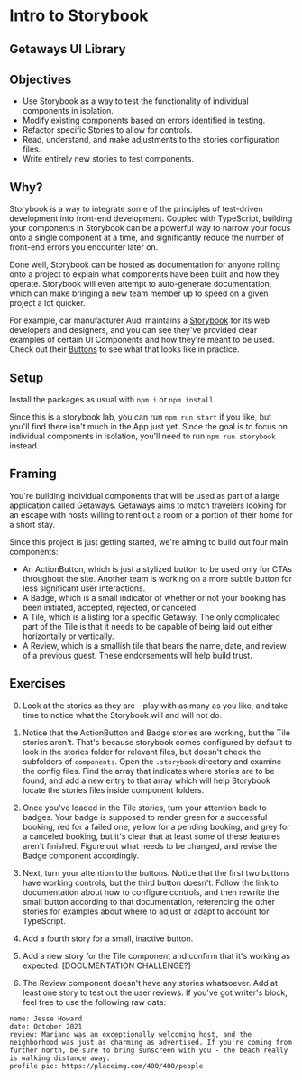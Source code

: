 # Intro to Storybook

## Getaways UI Library

## Objectives

- Use Storybook as a way to test the functionality of individual components in isolation.
- Modify existing components based on errors identified in testing.
- Refactor specific Stories to allow for controls.
- Read, understand, and make adjustments to the stories configuration files.
- Write entirely new stories to test components.

## Why?

Storybook is a way to integrate some of the principles of test-driven development into front-end development. Coupled with TypeScript, building your components in Storybook can be a powerful way to narrow your focus onto a single component at a time, and significantly reduce the number of front-end errors you encounter later on.

Done well, Storybook can be hosted as documentation for anyone rolling onto a project to explain what components have been built and how they operate. Storybook will even attempt to auto-generate documentation, which can make bringing a new team member up to speed on a given project a lot quicker.

For example, car manufacturer Audi maintains a [Storybook](https://react.ui.audi/?path=/docs/introduction--page) for its web developers and designers, and you can see they've provided clear examples of certain UI Components and how they're meant to be used. Check out their [Buttons](https://react.ui.audi/?path=/docs/components-buttons-all-stories--primary-button) to see what that looks like in practice.

## Setup

Install the packages as usual with `npm i` or `npm install`.

Since this is a storybook lab, you can run `npm run start` if you like, but you'll find there isn't much in the App just yet. Since the goal is to focus on individual components in isolation, you'll need to run `npm run storybook` instead.

## Framing

You're building individual components that will be used as part of a large application called Getaways. Getaways aims to match travelers looking for an escape with hosts willing to rent out a room or a portion of their home for a short stay.

Since this project is just getting started, we're aiming to build out four main components:

- An ActionButton, which is just a stylized button to be used only for CTAs throughout the site. Another team is working on a more subtle button for less significant user interactions.
- A Badge, which is a small indicator of whether or not your booking has been initiated, accepted, rejected, or canceled.
- A Tile, which is a listing for a specific Getaway. The only complicated part of the Tile is that it needs to be capable of being laid out either horizontally or vertically.
- A Review, which is a smallish tile that bears the name, date, and review of a previous guest. These endorsements will help build trust.

## Exercises

0. Look at the stories as they are - play with as many as you like, and take time to notice what the Storybook will and will not do.

1. Notice that the ActionButton and Badge stories are working, but the Tile stories aren't. That's because storybook comes configured by default to look in the stories folder for relevant files, but doesn't check the subfolders of `components`. Open the `.storybook` directory and examine the config files. Find the array that indicates where stories are to be found, and add a new entry to that array which will help Storybook locate the stories files inside component folders.

2. Once you've loaded in the Tile stories, turn your attention back to badges. Your badge is supposed to render green for a successful booking, red for a failed one, yellow for a pending booking, and grey for a canceled booking, but it's clear that at least some of these features aren't finished. Figure out what needs to be changed, and revise the Badge component accordingly.

3. Next, turn your attention to the buttons. Notice that the first two buttons have working controls, but the third button doesn't. Follow the link to documentation about how to configure controls, and then rewrite the small button according to that documentation, referencing the other stories for examples about where to adjust or adapt to account for TypeScript.

4. Add a fourth story for a small, inactive button.

5. Add a new story for the Tile component and confirm that it's working as expected. [DOCUMENTATION CHALLENGE?]

6. The Review component doesn't have any stories whatsoever. Add at least one story to test out the user reviews. If you've got writer's block, feel free to use the following raw data:

```
name: Jesse Howard
date: October 2021
review: Mariano was an exceptionally welcoming host, and the neighborhood was just as charming as advertised. If you're coming from further north, be sure to bring sunscreen with you - the beach really is walking distance away.
profile pic: https://placeimg.com/400/400/people
```
